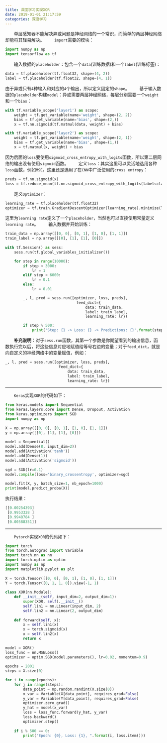 ```yaml
---
title: 深度学习实现XOR
date: 2019-01-01 21:17:59
categories: 深度学习
---
```

&emsp;&emsp;单层感知器不能解决异或问题是神经网络的一个常识，而简单的两层神经网络却能将其轻易解决。
&emsp;&emsp;`import`需要的模块：

``` python
import numpy as np
import tensorflow as tf
```

&emsp;&emsp;输入数据的`placeholder`：包含一个`data`(训练数据)和一个`label`(训练标签)：

``` python
data = tf.placeholder(tf.float32, shape=(4, 2))
label = tf.placeholder(tf.float32, shape=(4, 1))
```

由于异或只有`4`种输入和对应的`4`个输出，所以定义固定的`shape`。
&emsp;&emsp;基于输入数据的`placeholder`构建`model`：异或需要两层神经网络，每层分别需要一个`weight`和一个`bias`：

``` python
with tf.variable_scope('layer1') as scope:
    weight = tf.get_variable(name='weight', shape=(2, 2))
    bias = tf.get_variable(name='bias', shape=(2,))
    x = tf.nn.sigmoid(tf.matmul(data, weight) + bias)

with tf.variable_scope('layer2') as scope:
    weight = tf.get_variable(name='weight', shape=(2, 1))
    bias = tf.get_variable(name='bias', shape=(1,))
    x = tf.matmul(x, weight) + bias
```

因为后面的`loss`要使用`sigmoid_cross_entropy_with_logits`函数，所以第二层网络的输出没有使用`sigmoid`函数。
&emsp;&emsp;定义`loss`：其实这里可以灵活地选用各种`loss`函数，例如`MSE`。这里还是选用了在`CNN`中广泛使用的`cross entropy`：

``` python
preds = tf.nn.sigmoid(x)
loss = tf.reduce_mean(tf.nn.sigmoid_cross_entropy_with_logits(labels=label, logits=x))
```

&emsp;&emsp;定义`Optimizer`：

``` python
learning_rate = tf.placeholder(tf.float32)
optimizer = tf.train.GradientDescentOptimizer(learning_rate).minimize(loss)
```

这里为`learning rate`定义了一个`placeholder`，当然也可以直接使用常量定义`learning rate`。
&emsp;&emsp;输入数据并开始训练：

``` python
train_data = np.array([[0, 0], [0, 1], [1, 0], [1, 1]])
train_label = np.array([[0], [1], [1], [0]])
​
with tf.Session() as sess:
    sess.run(tf.global_variables_initializer())

    for step in range(10000):
        if step < 3000:
            lr = 1
        elif step < 6000:
            lr = 0.1
        else:
            lr = 0.01

        _, l, pred = sess.run([optimizer, loss, preds],
                                feed_dict={
                                    data: train_data,
                                    label: train_label,
                                    learning_rate: lr})

        if step % 500:
            print('Step: {} -> Loss: {} -> Predictions: {}'.format(step, l, pred))
```

&emsp;&emsp;**补充说明**：对于`sess.run`函数，其第一个参数是你期望看到的输出信息，函数执行完以后，将这些信息对应地赋值给等号右边的变量；对于`feed_dict`，就是向自定义的神经网络中的变量赋值，例如：

``` python
_, l, pred = sess.run([optimizer, loss, preds],
                        feed_dict={
                            data: train_data,
                            label: train_label,
                            learning_rate: lr})
```

---

&emsp;&emsp;`Keras`实现`XOR`的代码如下：

``` python
from keras.models import Sequential
from keras.layers.core import Dense, Dropout, Activation
from keras.optimizers import SGD
import numpy as np
​
X = np.array([[0, 0], [0, 1], [1, 0], [1, 1]])
y = np.array([[0], [1], [1], [0]])
​
model = Sequential()
model.add(Dense(8, input_dim=2))
model.add(Activation('tanh'))
model.add(Dense(1))
model.add(Activation('sigmoid'))
​
sgd = SGD(lr=0.1)
model.compile(loss='binary_crossentropy', optimizer=sgd)
​
model.fit(X, y, batch_size=1, nb_epoch=1000)
print(model.predict_proba(X))
```

执行结果：

``` python
[[0.00254393]
 [0.9953328 ]
 [0.9948784 ]
 [0.00588351]]
```

---

&emsp;&emsp;`Pytorch`实现`XOR`的代码如下：

``` python
import torch
from torch.autograd import Variable
import torch.nn as nn
import torch.optim as optim
import numpy as np
import matplotlib.pyplot as plt
​
X = torch.Tensor([[0, 0], [0, 1], [1, 0], [1, 1]])
Y = torch.Tensor([0, 1, 1, 0]).view(-1, 1)
​
class XOR(nn.Module):
    def __init__(self, input_dim=2, output_dim=1):
        super(XOR, self).__init__()
        self.lin1 = nn.Linear(input_dim, 2)
        self.lin2 = nn.Linear(2, output_dim)
​
    def forward(self, x):
        x = self.lin1(x)
        x = torch.sigmoid(x)
        x = self.lin2(x)
        return x
​
model = XOR()
loss_func = nn.MSELoss()
optimizer = optim.SGD(model.parameters(), lr=0.02, momentum=0.9)
​
epochs = 2001
steps = X.size(0)

for i in range(epochs):
    for j in range(steps):
        data_point = np.random.randint(X.size(0))
        x_var = Variable(X[data_point], requires_grad=False)
        y_var = Variable(Y[data_point], requires_grad=False)
        optimizer.zero_grad()
        y_hat = model(x_var)
        loss = loss_func.forward(y_hat, y_var)
        loss.backward()
        optimizer.step()
​
    if i % 500 == 0:
        print("Epoch: {0}, Loss: {1}, ".format(i, loss.item()))
```